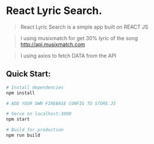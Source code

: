# React Lyric Search.
> React Lyric Search is a simple app built on REACT JS

> I using musixmatch for get 30% lyric of the song http://api.musixmatch.com

> I using axios to fetch DATA from the API
## Quick Start:

```bash
# Install dependencies
npm install

# ADD YOUR OWN FIREBASE CONFIG TO STORE.JS

# Serve on localhost:3000
npm start

# Build for production
npm run build
```
